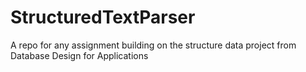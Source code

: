 # StructuredTextParser
A repo for any assignment building on the structure data project from Database Design for Applications
